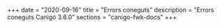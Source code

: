 +++
date        = "2020-09-16"
title       = "Errors coneguts"
description = "Errors coneguts Canigó 3.6.0"
sections    = "canigo-fwk-docs"
+++